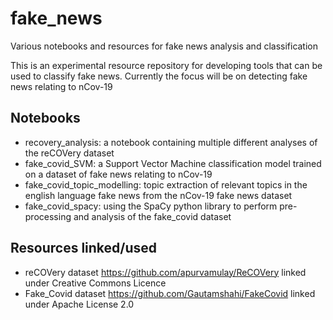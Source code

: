 # fake_news
Various notebooks and resources for fake news analysis and classification

This is an experimental resource repository for developing tools that can be used to classify fake news. 
Currently the focus will be on detecting fake news relating to nCov-19

## Notebooks
 - recovery_analysis: a notebook containing multiple different analyses of the reCOVery dataset
 - fake_covid_SVM: a Support Vector Machine classification model trained on a dataset of fake news relating to nCov-19
 - fake_covid_topic_modelling: topic extraction of relevant topics in the english language fake news from the nCov-19 fake news dataset
 - fake_covid_spacy: using the SpaCy python library to perform pre-processing and analysis of the fake_covid dataset
## Resources linked/used
 - reCOVery dataset https://github.com/apurvamulay/ReCOVery linked under Creative Commons Licence
 - Fake_Covid dataset https://github.com/Gautamshahi/FakeCovid linked under Apache License 2.0
